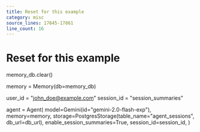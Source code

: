 ```yaml
---
title: Reset for this example
category: misc
source_lines: 17845-17861
line_count: 16
---
```


# Reset for this example
memory_db.clear()

memory = Memory(db=memory_db)

user_id = "john_doe@example.com"
session_id = "session_summaries"

agent = Agent(
    model=Gemini(id="gemini-2.0-flash-exp"),
    memory=memory,
    storage=PostgresStorage(table_name="agent_sessions", db_url=db_url),
    enable_session_summaries=True,
    session_id=session_id,
)

